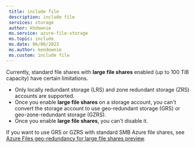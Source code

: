 ```yaml
---
 title: include file
 description: include file
 services: storage
 author: khdownie
 ms.service: azure-file-storage
 ms.topic: include
 ms.date: 06/06/2023
 ms.author: kendownie
 ms.custom: include file
---
```

Currently, standard file shares with **large file shares** enabled (up to 100 TiB capacity) have certain limitations.

- Only locally redundant storage (LRS) and zone redundant storage (ZRS) accounts are supported.
- Once you enable **large file shares** on a storage account, you can't convert the storage account to use geo-redundant storage (GRS) or geo-zone-redundant storage (GZRS).
- Once you enable **large file shares**, you can't disable it.

If you want to use GRS or GZRS with standard SMB Azure file shares, see [Azure Files geo-redundancy for large file shares preview](../articles/storage/files/geo-redundant-storage-for-large-file-shares.md).
